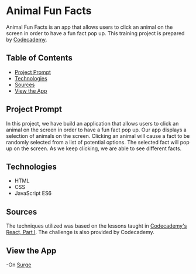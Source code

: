 # **Animal Fun Facts**

Animal Fun Facts is an app that allows users to click an animal on the screen in order to have a fun fact pop up.
This training project is prepared by [Codecademy](https://www.codecademy.com).

## Table of Contents

- [Project Prompt](#project-prompt)
- [Technologies](#technologies)
- [Sources](#sources)
- [View the App](#view-the-app)

## Project Prompt

In this project, we have build an application that allows users to click an animal on the screen in order to have a fun fact pop up. Our app displays a selection of animals on the screen. Clicking an animal will cause a fact to be randomly selected from a list of potential options. The selected fact will pop up on the screen. As we keep clicking, we are able to see different facts.

## Technologies

- HTML
- CSS
- JavaScript ES6

## Sources

The techniques utilized was based on the lessons taught in [Codecademy's React, Part I](https://www.codecademy.com/paths/full-stack-engineer-career-path/tracks/fscp-22-react-part-i/modules/wdcp-22-introduction-react-part-i/informationals/wdcp-22-introduction-react-part-i). The challenge is also provided by Codecademy.

## View the App

-On [Surge](https://animal_fun_facts.surge.sh/)
